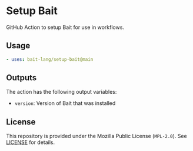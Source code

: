 # Setup Bait
GitHub Action to setup Bait for use in workflows.


## Usage
```yaml
- uses: bait-lang/setup-bait@main
```


## Outputs
The action has the following output variables:
- `version`: Version of Bait that was installed


## License
This repository is provided under the Mozilla Public License (`MPL-2.0`).
See [LICENSE](./LICENSE.txt) for details.
